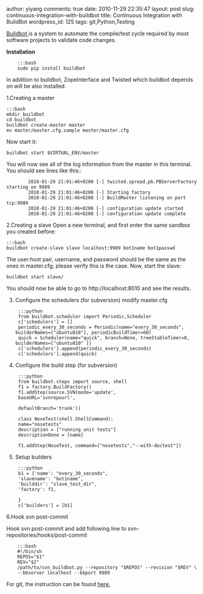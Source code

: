 author: yiyang
comments: true
date: 2010-11-29 22:35:47
layout: post
slug: continuous-integration-with-buildbot
title: Continuous Integration with BuildBot
wordpress_id: 125
tags: git,Python,Testing

[Buildbot ](http://buildbot.net/) is a system to automate the compile/test cycle required by most software projects to validate code changes.

**Installation**

        :::bash
        sudo pip install buildbot


In addition to buildbot, ZopeInterface and Twisted which buildbot depends on will be also installed.

1.Creating a master

    
    :::bash
    mkdir buildbot
    cd buildbot
    buildbot create-master master
    mv master/master.cfg.sample master/master.cfg
    


Now start it:

    
    
    buildbot start $VIRTUAL_ENV/master
    


You will now see all of the log information from the master in this terminal.
You should see lines like this::

            2010-01-29 21:01:46+0200 [-] twisted.spread.pb.PBServerFactory starting on 9989
            2010-01-29 21:01:46+0200 [-] Starting factory
            2010-01-29 21:01:46+0200 [-] BuildMaster listening on port tcp:9989
            2010-01-29 21:01:46+0200 [-] configuration update started
            2010-01-29 21:01:46+0200 [-] configuration update complete

2.Creating a slave
Open a new terminal, and first enter the same sandbox you created before:

    
    :::bash
    buildbot create-slave slave localhost:9989 bot1name bot1passwd
    


The user:host pair, username, and password should be the same as the ones in
master.cfg; please verify this is the case.
Now, start the slave:

    
    
    buildbot start slave/
    


You should now be able to go to http://localhost:8010 and see the results. 

3. Configure the schedulers (for subversion)
 modify master.cfg

        :::python
        from buildbot.scheduler import Periodic,Scheduler
        c['schedulers'] = []
        periodic_every_30_seconds = Periodic(name="every_30_seconds", builderNames=["ubuntu810"], periodicBuildTimer=60)
        quick = Scheduler(name="quick", branch=None, treeStableTimer=0, builderNames=["ubuntu810" ])
        c['schedulers'].append(periodic_every_30_seconds)
        c['schedulers'].append(quick)
    



4. Configure the build step (for subversion)

        :::python
        from buildbot.steps import source, shell
        f1 = factory.BuildFactory()
        f1.addStep(source.SVN(mode='update',
        baseURL='svnrepourl',
        
        defaultBranch='trunk'))
        
        class NoseTest(shell.ShellCommand):
        name="nosetests"
        description = ["running unit tests"]
        descriptionDone = [name]
        
        f1.addStep(NoseTest, command=["nosetests","--with-doctest"])
        


5. Setup builders

        :::python
        b1 = {'name': "every_30_seconds",
        'slavename': "bot1name",
        'builddir': "slave_test_dir",
        'factory': f1,
        
        }
        c['builders'] = [b1]
    


6.Hook svn post-commit

Hook svn post-commit and add following line to svn-repositories/hooks/post-commit

        :::bash
        #!/bin/sh
        REPOS="$1"
        REV="$2"
        /path/to/svn_buildbot.py --repository "$REPOS" --revision "$REV" \
        --bbserver localhost --bbport 9989
    



For git, the instruction can be found [here.](http://buildmonkey.wordpress.com/2009/02/27/continious-integration-with-buildbot-and-git/)

